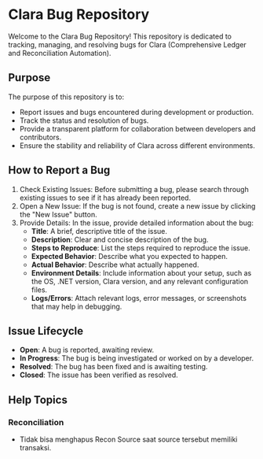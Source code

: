 # Clara Bug Repository

Welcome to the Clara Bug Repository! This repository is dedicated to tracking, managing, and resolving bugs for Clara (Comprehensive Ledger and Reconciliation Automation).

## Purpose
The purpose of this repository is to:

- Report issues and bugs encountered during development or production.
- Track the status and resolution of bugs.
- Provide a transparent platform for collaboration between developers and contributors.
- Ensure the stability and reliability of Clara across different environments.

## How to Report a Bug
1. Check Existing Issues: Before submitting a bug, please search through existing issues to see if it has already been reported.
2. Open a New Issue: If the bug is not found, create a new issue by clicking the "New Issue" button.
3. Provide Details: In the issue, provide detailed information about the bug:
    - **Title**: A brief, descriptive title of the issue.
    - **Description**: Clear and concise description of the bug.
    - **Steps to Reproduce**: List the steps required to reproduce the issue.
    - **Expected Behavior**: Describe what you expected to happen.
    - **Actual Behavior**: Describe what actually happened.
    - **Environment Details**: Include information about your setup, such as the OS, .NET version, Clara version, and any relevant configuration files.
    - **Logs/Errors**: Attach relevant logs, error messages, or screenshots that may help in debugging.

## Issue Lifecycle
- **Open**: A bug is reported, awaiting review.
- **In Progress**: The bug is being investigated or worked on by a developer.
- **Resolved**: The bug has been fixed and is awaiting testing.
- **Closed**: The issue has been verified as resolved.

## Help Topics
### Reconciliation
- Tidak bisa menghapus Recon Source saat source tersebut memiliki transaksi.
